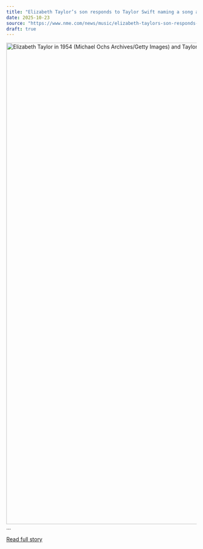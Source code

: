```yaml
---
title: "Elizabeth Taylor’s son responds to Taylor Swift naming a song after his mother"
date: 2025-10-23
source: "https://www.nme.com/news/music/elizabeth-taylors-son-responds-to-taylor-swift-naming-a-song-after-his-mother-3901573?utm_source=rss&utm_medium=rss&utm_campaign=elizabeth-taylors-son-responds-to-taylor-swift-naming-a-song-after-his-mother"
draft: true
---
```


<p><img alt="Elizabeth Taylor in 1954 (Michael Ochs Archives/Getty Images) and Taylor Swift in 2025 (Mert Alas &amp; Marcus Piggot)" class="attachment-full size-full wp-post-image" height="1270" src="https://www.nme.com/wp-content/uploads/2025/10/elizabeth-taylor-swift@2000x1270.jpg" width="2000" />...

[Read full story](https://www.nme.com/news/music/elizabeth-taylors-son-responds-to-taylor-swift-naming-a-song-after-his-mother-3901573?utm_source=rss&utm_medium=rss&utm_campaign=elizabeth-taylors-son-responds-to-taylor-swift-naming-a-song-after-his-mother)
